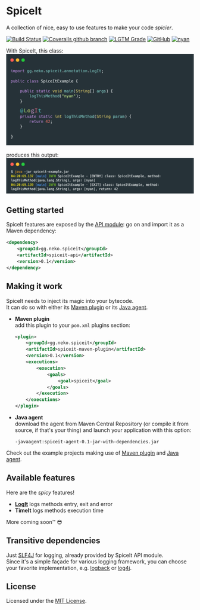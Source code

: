 # SpiceIt
A collection of nice, easy to use features to make your code _spicier_.

[![Build Status](https://img.shields.io/travis/neko-gg/spiceit/develop)](https://travis-ci.org/neko-gg/spiceit)
[![Coveralls github branch](https://img.shields.io/coveralls/github/neko-gg/spiceit/develop)](https://coveralls.io/github/neko-gg/spiceit)
[![LGTM Grade](https://img.shields.io/lgtm/grade/java/github/neko-gg/spiceit?label=code%20quality)](https://lgtm.com/projects/g/neko-gg/spiceit/context:java)
[![GitHub](https://img.shields.io/github/license/neko-gg/spiceit)](LICENSE.txt)
[![nyan](https://img.shields.io/badge/nyancat-approved-ff69b4.svg?style=flat)](http://www.nyan.cat/)

With SpiceIt, this class:
![example class](resources/example-class.gif?raw=true)

produces this output:
![example output](resources/example-output.png?raw=true)

## Getting started
SpiceIt features are exposed by the [API module](spiceit-api): go on and import it as a Maven dependency:
```xml
<dependency>
    <groupId>gg.neko.spiceit</groupId>
    <artifactId>spiceit-api</artifactId>
    <version>0.1</version>
</dependency>
```

## Making it work
SpiceIt needs to inject its magic into your bytecode.  
It can do so with either its [Maven plugin](spiceit-maven-plugin) or its [Java agent](spiceit-agent).
- **Maven plugin**  
add this plugin to your `pom.xml` plugins section: 
    ```xml
    <plugin>
        <groupId>gg.neko.spiceit</groupId>
        <artifactId>spiceit-maven-plugin</artifactId>
        <version>0.1</version>
        <executions>
            <execution>
                <goals>
                    <goal>spiceit</goal>
                </goals>
            </execution>
        </executions>
    </plugin>
    ```
- **Java agent**  
download the agent from Maven Central Repository (or compile it from source, if that's your thing) and launch your application with this option:
    ```shell script
    -javaagent:spiceit-agent-0.1-jar-with-dependencies.jar
    ```
Check out the example projects making use of [Maven plugin](spiceit-example-parent/spiceit-example-maven-plugin) and [Java agent](spiceit-example-parent/spiceit-example-agent).

## Available features
Here are the *spicy* features!
- [**LogIt**](spiceit-api/LogIt.md) logs methods entry, exit and error
- **TimeIt** logs methods execution time

More coming soon™ 😎
## Transitive dependencies
Just [SLF4J](http://www.slf4j.org/) for logging, already provided by SpiceIt API module.  
Since it's a simple façade for various logging framework, you can choose your favorite implementation, e.g. [logback](http://logback.qos.ch/) or [log4j](https://logging.apache.org/log4j/2.x/).

## License
Licensed under the [MIT License](LICENSE.txt).
